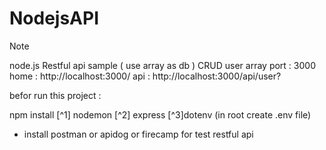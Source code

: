 # NodejsAPI

> [!NOTE]
 node.js Restful api sample  ( use array as db ) 
CRUD user array 
port : 3000 
home :  http://localhost:3000/
api :  http://localhost:3000/api/user?

befor run this project : 

npm install 
[^1] nodemon
[^2] express
 [^3]dotenv (in root create .env file)

        
* install postman or apidog or firecamp for test restful api 
